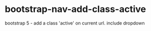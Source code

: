 # bootstrap-nav-add-class-active
bootstrap 5 - add a class 'active' on current url. include dropdown
